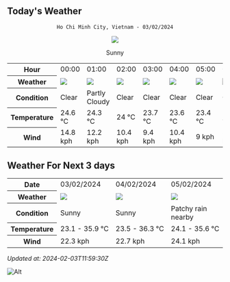 ## Today's Weather
<div align="center">

`Ho Chi Minh City, Vietnam - 03/02/2024`

<img src="https://cdn.weatherapi.com/weather/64x64/day/113.png"/>

Sunny

</div>


<table>
    <tr>
        <th>Hour</th>
          <td>00:00</div>   <td>01:00</div>   <td>02:00</div>   <td>03:00</div>   <td>04:00</div>   <td>05:00</div>   <td>06:00</div>   <td>07:00</div>   <td>08:00</div>   <td>09:00</div>   <td>10:00</div>   <td>11:00</div>   <td>12:00</div>   <td>13:00</div>   <td>14:00</div>   <td>15:00</div>   <td>16:00</div>   <td>17:00</div>   <td>$${\color{red}18:00}$$</td>   <td>19:00</div>   <td>20:00</div>   <td>21:00</div>   <td>22:00</div>   <td>23:00</div> 
    </tr>
    <tr>
        <th>Weather</th>
        <td><img src="https://cdn.weatherapi.com/weather/64x64/night/113.png"></img></td><td><img src="https://cdn.weatherapi.com/weather/64x64/night/116.png"></img></td><td><img src="https://cdn.weatherapi.com/weather/64x64/night/113.png"></img></td><td><img src="https://cdn.weatherapi.com/weather/64x64/night/113.png"></img></td><td><img src="https://cdn.weatherapi.com/weather/64x64/night/113.png"></img></td><td><img src="https://cdn.weatherapi.com/weather/64x64/night/113.png"></img></td><td><img src="https://cdn.weatherapi.com/weather/64x64/night/113.png"></img></td><td><img src="https://cdn.weatherapi.com/weather/64x64/day/113.png"></img></td><td><img src="https://cdn.weatherapi.com/weather/64x64/day/113.png"></img></td><td><img src="https://cdn.weatherapi.com/weather/64x64/day/113.png"></img></td><td><img src="https://cdn.weatherapi.com/weather/64x64/day/113.png"></img></td><td><img src="https://cdn.weatherapi.com/weather/64x64/day/113.png"></img></td><td><img src="https://cdn.weatherapi.com/weather/64x64/day/113.png"></img></td><td><img src="https://cdn.weatherapi.com/weather/64x64/day/113.png"></img></td><td><img src="https://cdn.weatherapi.com/weather/64x64/day/113.png"></img></td><td><img src="https://cdn.weatherapi.com/weather/64x64/day/113.png"></img></td><td><img src="https://cdn.weatherapi.com/weather/64x64/day/113.png"></img></td><td><img src="https://cdn.weatherapi.com/weather/64x64/day/113.png"></img></td><td><img src="https://cdn.weatherapi.com/weather/64x64/night/116.png"></img></td><td><img src="https://cdn.weatherapi.com/weather/64x64/night/113.png"></img></td><td><img src="https://cdn.weatherapi.com/weather/64x64/night/113.png"></img></td><td><img src="https://cdn.weatherapi.com/weather/64x64/night/113.png"></img></td><td><img src="https://cdn.weatherapi.com/weather/64x64/night/113.png"></img></td><td><img src="https://cdn.weatherapi.com/weather/64x64/night/113.png"></img></td>
    </tr>
    <tr>
        <th>Condition</th>
        <td width="200px">Clear </td><td width="200px">Partly Cloudy </td><td width="200px">Clear </td><td width="200px">Clear </td><td width="200px">Clear </td><td width="200px">Clear </td><td width="200px">Clear </td><td width="200px">Sunny</td><td width="200px">Sunny</td><td width="200px">Sunny</td><td width="200px">Sunny</td><td width="200px">Sunny</td><td width="200px">Sunny</td><td width="200px">Sunny</td><td width="200px">Sunny</td><td width="200px">Sunny</td><td width="200px">Sunny</td><td width="200px">Sunny</td><td width="200px">Partly cloudy</td><td width="200px">Clear </td><td width="200px">Clear </td><td width="200px">Clear </td><td width="200px">Clear </td><td width="200px">Clear </td>
    </tr>
    <tr>
        <th>Temperature</th>
        <td>24.6 °C</td><td>24.3 °C</td><td>24 °C</td><td>23.7 °C</td><td>23.6 °C</td><td>23.4 °C</td><td>23.1 °C</td><td>23.7 °C</td><td>25.8 °C</td><td>28.1 °C</td><td>30.6 °C</td><td>32.7 °C</td><td>34.2 °C</td><td>35.2 °C</td><td>35.9 °C</td><td>35.1 °C</td><td>32.8 °C</td><td>30.7 °C</td><td>29 °C</td><td>26.2 °C</td><td>25.7 °C</td><td>25.6 °C</td><td>25.4 °C</td><td>25.4 °C</td>
    </tr>
    <tr>
        <th>Wind</th>
        <td>14.8 kph</td><td>12.2 kph</td><td>10.4 kph</td><td>9.4 kph</td><td>10.4 kph</td><td>9 kph</td><td>8.6 kph</td><td>7.2 kph</td><td>6.8 kph</td><td>5.4 kph</td><td>6.5 kph</td><td>5.4 kph</td><td>5.4 kph</td><td>5.4 kph</td><td>1.8 kph</td><td>13.7 kph</td><td>22.3 kph</td><td>21.6 kph</td><td>15.1 kph</td><td>22 kph</td><td>21.6 kph</td><td>20.9 kph</td><td>19.8 kph</td><td>17.3 kph</td>
    </tr>
</table>


## Weather For Next 3 days


<table>
    <tr>
        <th>Date</th>
        <td>03/02/2024</td><td>04/02/2024</td><td>05/02/2024</td>
    </tr>
    <tr>
        <th>Weather</th>
        <td><img src="https://cdn.weatherapi.com/weather/64x64/day/113.png"></img></td><td><img src="https://cdn.weatherapi.com/weather/64x64/day/113.png"></img></td><td><img src="https://cdn.weatherapi.com/weather/64x64/day/176.png"></img></td>
    </tr>
    <tr>
        <th>Condition</th>
        <td width="200px">Sunny</td><td width="200px">Sunny</td><td width="200px">Patchy rain nearby</td>
    </tr>
    <tr>
        <th>Temperature</th>
        <td>23.1 -  35.9 °C</td><td>23.5 -  36.3 °C</td><td>24.1 -  35.6 °C</td>
    </tr>
    <tr>
        <th>Wind</th>
        <td>22.3 kph</td><td>22.7 kph</td><td>24.1 kph</td>
    </tr>
</table>


*Updated at: 2024-02-03T11:59:30Z*

![Alt](https://repobeats.axiom.co/api/embed/7d451ae2cdef1648d2e14e5cc714356b2ebae209.svg "Repobeats analytics image")